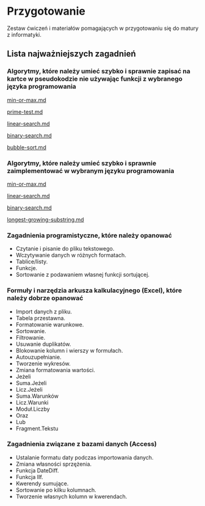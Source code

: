 # Przygotowanie

Zestaw ćwiczeń i materiałów pomagających w przygotowaniu się do matury z informatyki.

## Lista najważniejszych zagadnień

### Algorytmy, które należy umieć szybko i sprawnie zapisać na kartce w pseudokodzie nie używając funkcji z wybranego języka programowania


[min-or-max.md](../../algorithms/searching/min-or-max.md)



[prime-test.md](../../algorithms/integers/prime-test.md)



[linear-search.md](../../algorithms/searching/linear-search.md)



[binary-search.md](../../algorithms/searching/binary-search.md)



[bubble-sort.md](../../algorithms/sorting/bubble-sort.md)


### Algorytmy, które należy umieć szybko i sprawnie zaimplementować w wybranym języku programowania


[min-or-max.md](../../algorithms/searching/min-or-max.md)



[linear-search.md](../../algorithms/searching/linear-search.md)



[binary-search.md](../../algorithms/searching/binary-search.md)



[longest-growing-substring.md](../../algorithms/searching/longest-growing-substring.md)


### Zagadnienia programistyczne, które należy opanować

- Czytanie i pisanie do pliku tekstowego.
- Wczytywanie danych w różnych formatach.
- Tablice/listy.
- Funkcje.
- Sortowanie z podawaniem własnej funkcji sortującej.

### Formuły i narzędzia arkusza kalkulacyjnego (Excel), które należy dobrze opanować

- Import danych z pliku.
- Tabela przestawna.
- Formatowanie warunkowe.
- Sortowanie.
- Filtrowanie.
- Usuwanie duplikatów.
- Blokowanie kolumn i wierszy w formułach.
- Autouzupełnianie.
- Tworzenie wykresów.
- Zmiana formatowania wartości.
- Jeżeli
- Suma.Jeżeli
- Licz.Jeżeli
- Suma.Warunków
- Licz.Warunki
- Moduł.Liczby
- Oraz
- Lub
- Fragment.Tekstu

### Zagadnienia związane z bazami danych (Access)

- Ustalanie formatu daty podczas importowania danych.
- Zmiana własności sprzężenia.
- Funkcja DateDiff.
- Funkcja IIf.
- Kwerendy sumujące.
- Sortowanie po kilku kolumnach.
- Tworzenie własnych kolumn w kwerendach.
